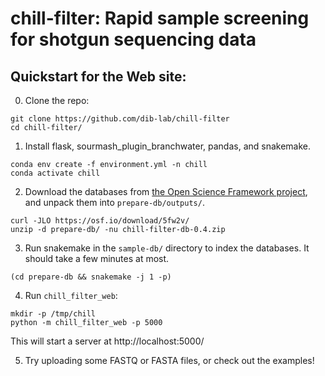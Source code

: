 # chill-filter: Rapid sample screening for shotgun sequencing data

## Quickstart for the Web site:

0. Clone the repo:

```
git clone https://github.com/dib-lab/chill-filter
cd chill-filter/
```

1. Install flask, sourmash_plugin_branchwater, pandas, and snakemake.

```
conda env create -f environment.yml -n chill
conda activate chill
```

2. Download the databases from [the Open Science Framework project](https://osf.io/m85ux/), and unpack them into `prepare-db/outputs/`.

```
curl -JLO https://osf.io/download/5fw2v/
unzip -d prepare-db/ -nu chill-filter-db-0.4.zip
```

3. Run snakemake in the `sample-db/` directory to index the databases. It should take a few minutes at most.

```
(cd prepare-db && snakemake -j 1 -p)
```

4. Run `chill_filter_web`:

```
mkdir -p /tmp/chill
python -m chill_filter_web -p 5000
```

This will start a server at http://localhost:5000/

5. Try uploading some FASTQ or FASTA files, or check out the examples!
